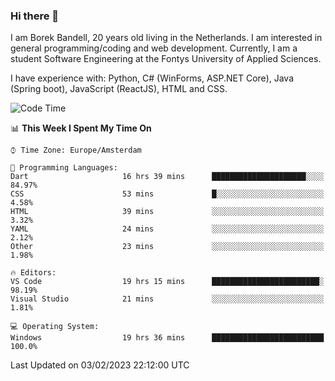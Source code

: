 ### Hi there 👋

I am Borek Bandell, 20 years old living in the Netherlands. I am interested in general programming/coding and web development. Currently, I am a student Software Engineering at the Fontys University of Applied Sciences.

I have experience with: Python, C# (WinForms, ASP.NET Core), Java (Spring boot), JavaScript (ReactJS), HTML and CSS.

<!--START_SECTION:waka-->
![Code Time](http://img.shields.io/badge/Code%20Time-372%20hrs%2056%20mins-blue)

📊 **This Week I Spent My Time On** 

```text
⌚︎ Time Zone: Europe/Amsterdam

💬 Programming Languages: 
Dart                     16 hrs 39 mins      █████████████████████░░░░   84.97% 
CSS                      53 mins             █░░░░░░░░░░░░░░░░░░░░░░░░   4.58% 
HTML                     39 mins             ░░░░░░░░░░░░░░░░░░░░░░░░░   3.32% 
YAML                     24 mins             ░░░░░░░░░░░░░░░░░░░░░░░░░   2.12% 
Other                    23 mins             ░░░░░░░░░░░░░░░░░░░░░░░░░   1.98%

🔥 Editors: 
VS Code                  19 hrs 15 mins      ████████████████████████░   98.19% 
Visual Studio            21 mins             ░░░░░░░░░░░░░░░░░░░░░░░░░   1.81%

💻 Operating System: 
Windows                  19 hrs 36 mins      █████████████████████████   100.0%

```


 Last Updated on 03/02/2023 22:12:00 UTC
<!--END_SECTION:waka-->

<!--**tcBorek2002/tcBorek2002** is a ✨ _special_ ✨ repository because its `README.md` (this file) appears on your GitHub profile.

Here are some ideas to get you started:

- 🔭 I’m currently working on ...
- 🌱 I’m currently learning ...
- 👯 I’m looking to collaborate on ...
- 🤔 I’m looking for help with ...
- 💬 Ask me about ...
- 📫 How to reach me: ...
- 😄 Pronouns: ...
- ⚡ Fun fact: ...
-->
